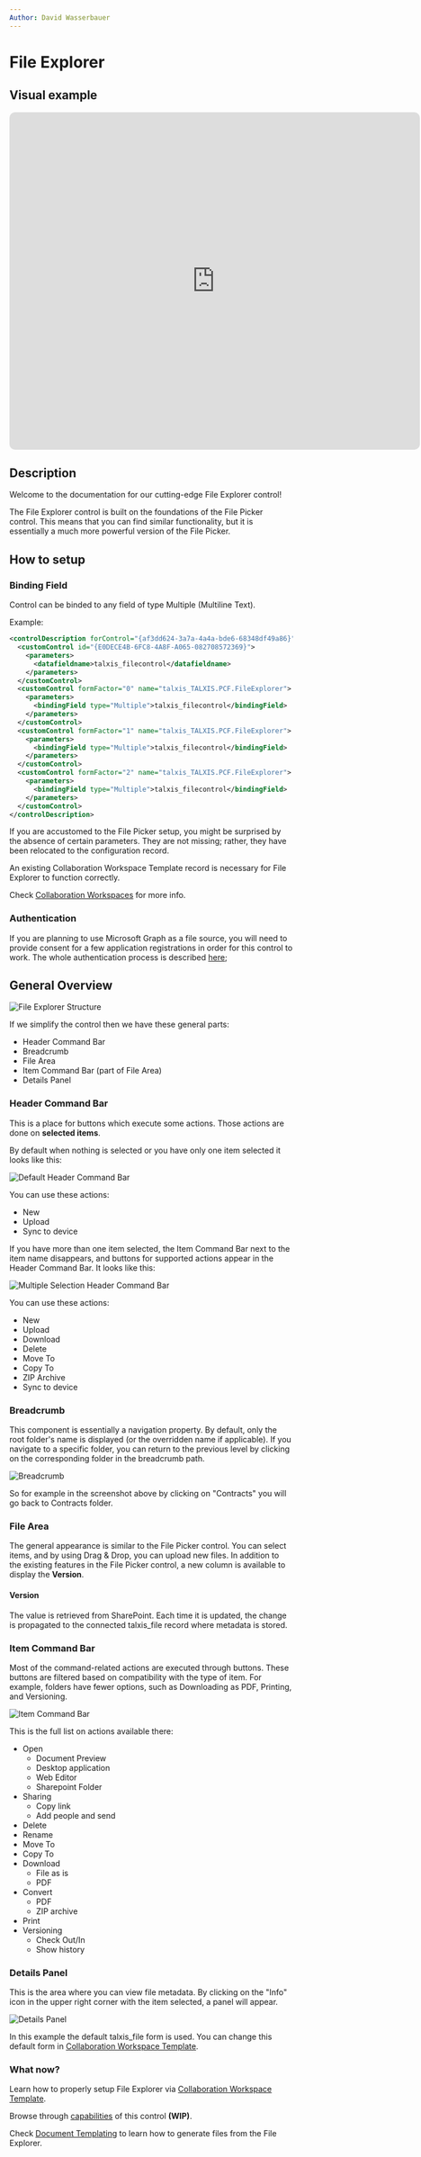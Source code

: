 ```yaml
---
Author: David Wasserbauer
---
```


# File Explorer

## Visual example

<iframe style="border: 0px solid rgba(0, 0, 0, 1);   border-radius: 10px;" width="730" height="600" src="https://embed.figma.com/proto/CIf7LPbQa9gZTMTiH1e07g/NETWORG-Web-UI-Master?page-id=1848%3A5268&node-id=1849-9248&viewport=-499%2C519%2C0.33&scaling=scale-down&content-scaling=fixed&starting-point-node-id=1849%3A9248&embed-host=share" allowfullscreen></iframe>

## Description

Welcome to the documentation for our cutting-edge File Explorer control! 

The File Explorer control is built on the foundations of the File Picker control. This means that you can find similar functionality, but it is essentially a much more powerful version of the File Picker.

## How to setup

### Binding Field
Control can be binded to any field of type Multiple (Multiline Text).

Example:

```xml
<controlDescription forControl="{af3dd624-3a7a-4a4a-bde6-68348df49a86}">
  <customControl id="{E0DECE4B-6FC8-4A8F-A065-082708572369}">
    <parameters>
      <datafieldname>talxis_filecontrol</datafieldname>
    </parameters>
  </customControl>
  <customControl formFactor="0" name="talxis_TALXIS.PCF.FileExplorer">
    <parameters>
      <bindingField type="Multiple">talxis_filecontrol</bindingField>
    </parameters>
  </customControl>
  <customControl formFactor="1" name="talxis_TALXIS.PCF.FileExplorer">
    <parameters>
      <bindingField type="Multiple">talxis_filecontrol</bindingField>
    </parameters>
  </customControl>
  <customControl formFactor="2" name="talxis_TALXIS.PCF.FileExplorer">
    <parameters>
      <bindingField type="Multiple">talxis_filecontrol</bindingField>
    </parameters>
  </customControl>
</controlDescription>
```

If you are accustomed to the File Picker setup, you might be surprised by the absence of certain parameters. They are not missing; rather, they have been relocated to the configuration record.

An existing Collaboration Workspace Template record is necessary for File Explorer to function correctly.

Check [Collaboration Workspaces](./collaborationworkspaces.md) for more info.

### Authentication
If you are planning to use Microsoft Graph as a file source, you will need to provide consent for a few application registrations in order for this control to work. The whole authentication process is described [here](/en/developer-guide/applications/controls/GeneralInformation/authentication/);

## General Overview

![File Explorer Structure](/.attachments/applications/Controls/FileExplorer/fileexplorer_overview.png)

If we simplify the control then we have these general parts:
- Header Command Bar
- Breadcrumb
- File Area
- Item Command Bar (part of File Area)
- Details Panel

### Header Command Bar

This is a place for buttons which execute some actions.
Those actions are done on **selected items**.

By default when nothing is selected or you have only one item selected it looks like this:

![Default Header Command Bar](/.attachments/applications/Controls/FileExplorer/fileexplorer_headercommandbar_default.png)

You can use these actions:
- New
- Upload
- Sync to device

If you have more than one item selected, the Item Command Bar next to the item name disappears, and buttons for supported actions appear in the Header Command Bar.
It looks like this:

![Multiple Selection Header Command Bar](/.attachments/applications/Controls/FileExplorer/fileexplorer_headercommandbar_multiple.png)

You can use these actions:
- New
- Upload
- Download
- Delete
- Move To
- Copy To
- ZIP Archive
- Sync to device

### Breadcrumb

This component is essentially a navigation property. By default, only the root folder's name is displayed (or the overridden name if applicable). If you navigate to a specific folder, you can return to the previous level by clicking on the corresponding folder in the breadcrumb path.

![Breadcrumb](/.attachments/applications/Controls/FileExplorer/fileexplorer_breadcrumb.png)

So for example in the screenshot above by clicking on "Contracts" you will go back to Contracts folder.

### File Area

The general appearance is similar to the File Picker control. You can select items, and by using Drag & Drop, you can upload new files. In addition to the existing features in the File Picker control, a new column is available to display the **Version**.

#### Version

The value is retrieved from SharePoint. Each time it is updated, the change is propagated to the connected talxis_file record where metadata is stored.

### Item Command Bar

Most of the command-related actions are executed through buttons. These buttons are filtered based on compatibility with the type of item. For example, folders have fewer options, such as Downloading as PDF, Printing, and Versioning.

![Item Command Bar](/.attachments/applications/Controls/FileExplorer/fileexplorer_itemheaderbar.png)

This is the full list on actions available there:
- Open
  - Document Preview
  - Desktop application
  - Web Editor
  - Sharepoint Folder
- Sharing
  - Copy link
  - Add people and send
- Delete
- Rename
- Move To
- Copy To
- Download
  - File as is
  - PDF
- Convert
  - PDF
  - ZIP archive
- Print
- Versioning
  - Check Out/In
  - Show history


### Details Panel

This is the area where you can view file metadata. By clicking on the "Info" icon in the upper right corner with the item selected, a panel will appear.

![Details Panel](/.attachments/applications/Controls/FileExplorer/fileexplorer_detailspanel.png)

In this example the default talxis_file form is used. You can change this default form in [Collaboration Workspace Template](./collaborationworkspaces.md).

### What now?

Learn how to properly setup File Explorer via [Collaboration Workspace Template](./collaborationworkspaces.md).

Browse through [capabilities](./actions.md) of this control **(WIP)**.

Check [Document Templating](./documenttemplating.md) to learn how to generate files from the File Explorer.

